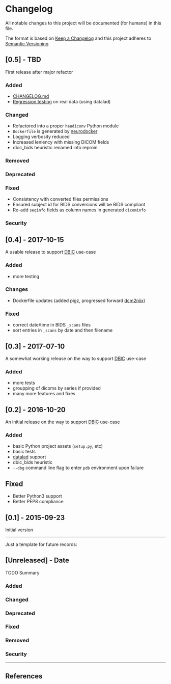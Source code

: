 # Changelog
All notable changes to this project will be documented (for humans) in this file.

The format is based on [Keep a Changelog](http://keepachangelog.com/en/1.0.0/)
and this project adheres to [Semantic Versioning](http://semver.org/spec/v2.0.0.html).

## [0.5] - TBD
First release after major refactor
### Added
- [CHANGELOG.md](https://github.com/nipy/heudiconv/blob/master/CHANGELOG.md)
- [Regression testing](https://github.com/nipy/heudiconv/blob/master/tests/test_regression.py) on real data (using datalad)
### Changed
- Refactored into a proper `heudiconv` Python module
- `Dockerfile` is generated by [neurodocker](https://github.com/kaczmarj/neurodocker)
- Logging verbosity reduced
- Increased leniency with missing DICOM fields
- dbic_bids heuristic renamed into reproin
### Removed
### Deprecated
### Fixed
- Consistency with converted files permissions
- Ensured subject id for BIDS conversions will be BIDS compliant
- Re-add `seqinfo` fields as column names in generated `dicominfo`
### Security

## [0.4] - 2017-10-15
A usable release to support [DBIC] use-case
### Added
- more testing
### Changes
- Dockerfile updates (added pigz, progressed forward [dcm2niix])
### Fixed
- correct date/time in BIDS `_scans` files
- sort entries in `_scans` by date and then filename

## [0.3] - 2017-07-10
A somewhat working release on the way to support [DBIC] use-case
### Added
- more tests
- groupping of dicoms by series if provided
- many more features and fixes

## [0.2] - 2016-10-20
An initial release on the way to support [DBIC] use-case
### Added
- basic Python project assets (`setup.py`, etc)
- basic tests
- [datalad] support
- dbic_bids heuristic
- `--dbg` command line flag to enter `pdb` environment upon failure
## Fixed
- Better Python3 support
- Better PEP8 compliance

## [0.1] - 2015-09-23

Initial version

---

Just a template for future records:

## [Unreleased] - Date
TODO Summary
### Added
### Changed
### Deprecated
### Fixed
### Removed
### Security

---

## References
[DBIC]: http://dbic.dartmouth.edu
[datalad]: http://datalad.org
[dcm2niix]: https://github.com/rordenlab/dcm2niix
